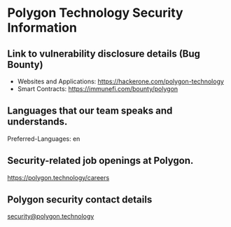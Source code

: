 # Polygon Technology Security Information

## Link to vulnerability disclosure details (Bug Bounty)

- Websites and Applications: https://hackerone.com/polygon-technology
- Smart Contracts: https://immunefi.com/bounty/polygon

## Languages that our team speaks and understands.

Preferred-Languages: en

## Security-related job openings at Polygon.

https://polygon.technology/careers

## Polygon security contact details

security@polygon.technology
